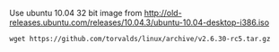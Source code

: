 Use ubuntu 10.04 32 bit image from http://old-releases.ubuntu.com/releases/10.04.3/ubuntu-10.04-desktop-i386.iso
  
    wget https://github.com/torvalds/linux/archive/v2.6.30-rc5.tar.gz
